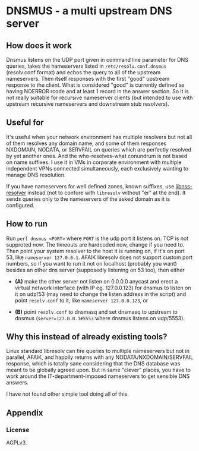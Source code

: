 
# DNSMUS - a multi upstream DNS server

## How does it work

Dnsmus listens on the UDP port given in command line parameter for DNS
queries, takes the nameservers listed in `/etc/resolv.conf.dnsmus`
(resolv.conf format) and echos the query to all of the upstream
nameservers. Then itself responses with the first "good" upstream
response to the client. What is considered "good" is currently defined
as having NOERROR rcode and at least 1 record in the answer section. So
it is not really suitable for recursive nameserver clients (but intended
to use with upstream recursive nameservers and downstream stub resolvers).


## Useful for

It's useful when your network environment has multiple resolvers but not
all of them resolves any domain name, and some of them responses
NXDOMAIN, NODATA, or SERVFAIL on queries which are perfectly resolved by
yet another ones. And the who-resolves-what conundrum is not based on
name suffixes. I use it in VMs in corporate environment with multiple
independent VPNs connected simultaneously, each exclusively wanting to
manage DNS resolution.

If you have nameservers for well defined zones, known suffixes, use
[libnss-resolver](http://git.uucp.hu/sysop/libnss-resolver.git) instead
(not to confure with `libresolv` without "er" at the end). It sends
queries only to the nameservers of the asked domain as it is configured.


## How to run

Run `perl dnsmus <PORT>` where `PORT` is the udp port it listens on. TCP
is not supproted now. The timeouts are hardcoded now, change if you need
to. Then point your system resolver to the host it is running on, if
it's on port 53, like `nameserver 127.0.0.1`. AFAIK libresolv does not
support custom port numbers, so if you want to run it not on localhost
(probably you want) besides an other dns server (supposedly listening on
53 too), then either 

- **(A)** make the other server not listen on 0.0.0.0 anycast and erect
a virtual network interface (with IP eg. 127.0.0.123) for dnsmus to
listen on it on udp/53 (may need to change the listen address in the
script) and point `resolv.conf` to it, like `nameserver 127.0.0.123`, or 

- **(B)** point `resolv.conf` to dnsmasq and set dnsmasq to upstream to
dnsmus (`server=127.0.0.1#5553` where dnsmus listens on udp/5553).


## Why this instead of already existing tools?

Linux standard libresolv can fire queries to multiple nameservers but
not in parallel, AFAIK, and happily returns with any
NODATA/NXDOMAIN/SERVFAIL response, which is totally sane considering
that the DNS database was meant to be globally agreed upon. But in same
"clever" places, you have to work around the IT-department-imposed
nameservers to get sensible DNS answers.

I have not found other simple tool doing all of this.

## Appendix

### License

AGPLv3.
